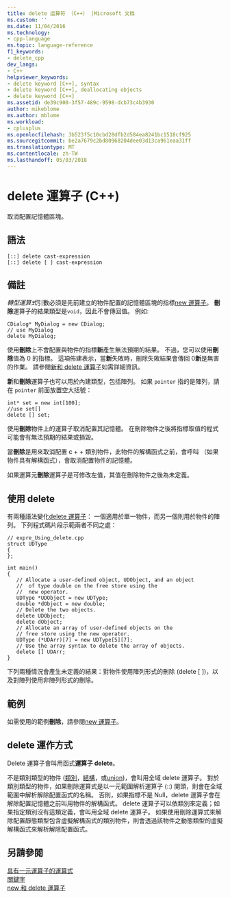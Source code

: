 ```yaml
---
title: delete 运算符 （C++） |Microsoft 文档
ms.custom: ''
ms.date: 11/04/2016
ms.technology:
- cpp-language
ms.topic: language-reference
f1_keywords:
- delete_cpp
dev_langs:
- C++
helpviewer_keywords:
- delete keyword [C++], syntax
- delete keyword [C++], deallocating objects
- delete keyword [C++]
ms.assetid: de39c900-3f57-489c-9598-dcb73c4b3930
author: mikeblome
ms.author: mblome
ms.workload:
- cplusplus
ms.openlocfilehash: 3b523f5c10cbd28dfb2d584ea8241bc1518cf925
ms.sourcegitcommit: be2a7679c2bd80968204dee03d13ca961eaa31ff
ms.translationtype: MT
ms.contentlocale: zh-TW
ms.lasthandoff: 05/03/2018
---
```

# <a name="delete-operator-c"></a>delete 運算子 (C++)
取消配置記憶體區塊。  
  
## <a name="syntax"></a>語法  
  
```  
[::] delete cast-expression  
[::] delete [ ] cast-expression  
```  
  
## <a name="remarks"></a>備註  
 *轉型運算式*引數必須是先前建立的物件配置的記憶體區塊的指標[new 運算子](../cpp/new-operator-cpp.md)。 **刪除**運算子的結果類型是`void`，因此不會傳回值。 例如:   
  
```  
CDialog* MyDialog = new CDialog;  
// use MyDialog  
delete MyDialog;  
```  
  
 使用**刪除**上不會配置與物件的指標**新**產生無法預期的結果。 不過，您可以使用**刪除**值為 0 的指標。 這項佈建表示，當**新**失敗時，刪除失敗結果會傳回 0**新**是無害的作業。 請參閱[新和 delete 運算子](../cpp/new-and-delete-operators.md)如需詳細資訊。  
  
 **新**和**刪除**運算子也可以用於內建類型，包括陣列。 如果 `pointer` 指的是陣列，請在 `pointer` 前面放置空大括號：  
  
```  
int* set = new int[100];  
//use set[]  
delete [] set;  
```  
  
 使用**刪除**物件上的運算子取消配置其記憶體。 在刪除物件之後將指標取值的程式可能會有無法預期的結果或損毀。  
  
 當**刪除**是用來取消配置 c + + 類別物件，此物件的解構函式之前，會呼叫 （如果物件具有解構函式），會取消配置物件的記憶體。  
  
 如果運算元**刪除**運算子是可修改左值，其值在刪除物件之後為未定義。  
  
## <a name="using-delete"></a>使用 delete  
 有兩種語法變化[delete 運算子](../cpp/delete-operator-cpp.md)： 一個適用於單一物件，而另一個則用於物件的陣列。 下列程式碼片段示範兩者不同之處：  
  
```  
// expre_Using_delete.cpp  
struct UDType   
{  
};  
  
int main()  
{  
   // Allocate a user-defined object, UDObject, and an object  
   //  of type double on the free store using the  
   //  new operator.  
   UDType *UDObject = new UDType;  
   double *dObject = new double;  
   // Delete the two objects.  
   delete UDObject;  
   delete dObject;   
   // Allocate an array of user-defined objects on the  
   // free store using the new operator.  
   UDType (*UDArr)[7] = new UDType[5][7];  
   // Use the array syntax to delete the array of objects.  
   delete [] UDArr;  
}  
```  
  
 下列兩種情況會產生未定義的結果：對物件使用陣列形式的刪除 (delete [ ])，以及對陣列使用非陣列形式的刪除。  
  
## <a name="example"></a>範例  
 如需使用的範例**刪除**，請參閱[new 運算子](../cpp/new-operator-cpp.md)。  
  
## <a name="how-delete-works"></a>delete 運作方式  
 Delete 運算子會叫用函式**運算子 delete**。  
  
 不是類別類型的物件 ([類別](../cpp/class-cpp.md)，[結構](../cpp/struct-cpp.md)，或[union](../cpp/unions.md))，會叫用全域 delete 運算子。 對於類別類型的物件，如果刪除運算式是以一元範圍解析運算子 (::) 開頭，則會在全域範圍中解析解除配置函式的名稱。 否則，如果指標不是 Null，delete 運算子會在解除配置記憶體之前叫用物件的解構函式。 delete 運算子可以依類別來定義；如果指定類別沒有這類定義，會叫用全域 delete 運算子。 如果使用刪除運算式來解除配置靜態類型包含虛擬解構函式的類別物件，則會透過該物件之動態類型的虛擬解構函式來解析解除配置函式。  
  
## <a name="see-also"></a>另請參閱  
 [具有一元運算子的運算式](../cpp/expressions-with-unary-operators.md)   
 [關鍵字](../cpp/keywords-cpp.md)   
 [new 和 delete 運算子](../cpp/new-and-delete-operators.md)   
 
